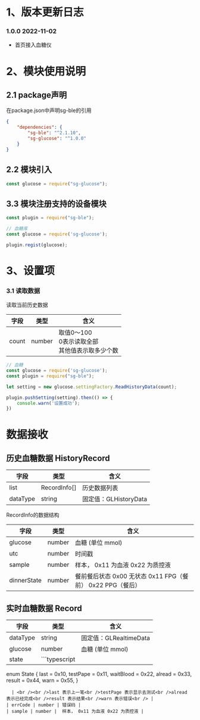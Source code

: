 <a name="JO0ZI"></a>
# 1、版本更新日志

<a name="p0Zj5"></a>
### 1.0.0  2022-11-02

- 首页接入血糖仪

<a name="j2iJp"></a>
# 2、模块使用说明

<a name="Haub0"></a>
## 2.1 package声明

在package.json中声明sg-ble的引用

```json
{
    "dependencies": {
        "sg-ble": "^2.1.10",	
        "sg-glucose": "^1.0.0"
    }
}
```

<a name="N9RDV"></a>
## 2.2 模块引入

```javascript
const glucose = require("sg-glucose");
```

<a name="G7Gpg"></a>
## 3.3 模块注册支持的设备模块

```javascript
const plugin = require("sg-ble");

// 血糖库
const glucose = require('sg-glucose');

plugin.regist(glucose);
```

<a name="aU86X"></a>
# 3、设置项

<a name="hcmIu"></a>
### 3.1 读取数据

读取当前历史数据

| 字段 | 类型 | 含义 |
| --- | --- | --- |
| count | number | 取值0～100<br />0表示读取全部<br />其他值表示取多少个数<br /> |


```javascript
// 血糖
const glucose = require('sg-glucose');
const plugin = require("sg-ble");

let setting = new glucose.settingFactory.ReadHistoryData(count);

plugin.pushSetting(setting).then(() => {
    console.warn('设置成功');
})


```

<a name="f4SA2"></a>
# 数据接收
<a name="t84yk"></a>
## 历史血糖数据 HistoryRecord

| 字段 | 类型 | 含义 |
| --- | --- | --- |
| list | RecordInfo[] | 历史数据列表 |
| dataType | string | 固定值：GLHistoryData |


RecordInfo的数据结构

| 字段 | 类型 | 含义 |
| --- | --- | --- |
| glucose | number | 血糖 (单位 mmol) |
| utc | number | 时间戳 |
| sample | number | 样本， 0x11 为血液 0x22 为质控液 |
| dinnerState | number | 餐前餐后状态 0x00 无状态 0x11 FPG（餐前） 0x22 PPG（餐后） |



<a name="bcKiB"></a>
## 实时血糖数据 Record
| 字段 | 类型 | 含义 |
| --- | --- | --- |
| dataType | string | 固定值：GLRealtimeData |
| glucose | number | 血糖 (单位 mmol) |
| state | ```typescript
enum State {
  last = 0x10,
  testPape = 0x11,
  waitBlood = 0x22,
  alread = 0x33,
  result = 0x44,
  warn = 0x55,
}
```
  | <br /><br />last 表示上一笔<br />testPage 表示显示去测试<br />alread 表示已经完成<br />result 表示结果<br />warn 表示错误<br /> |
| errCode | number | 错误码 |
| sample | number |  样本， 0x11 为血液 0x22 为质控液 |


